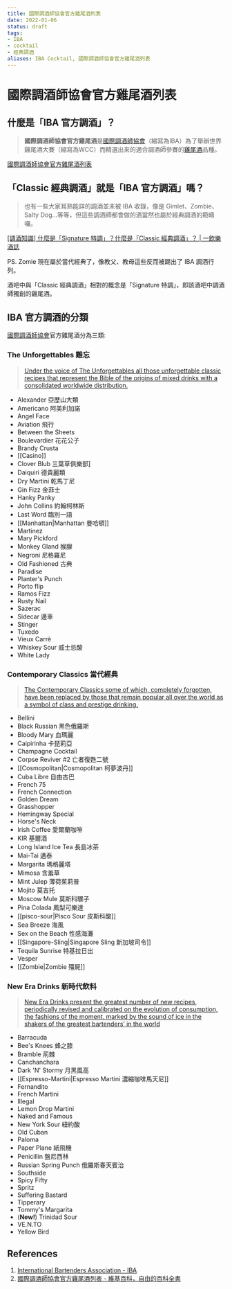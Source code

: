 ```yaml
---
title: 國際調酒師協會官方雞尾酒列表
date: 2022-01-06
status: draft
tags:
- IBA
- cocktail
- 經典調酒
aliases: IBA Cocktail, 國際調酒師協會官方雞尾酒列表
---
```

# 國際調酒師協會官方雞尾酒列表
## 什麼是「IBA 官方調酒」？
> **國際調酒師協會官方雞尾酒**是[國際調酒師協會](https://zh.wikipedia.org/wiki/%E5%9C%8B%E9%9A%9B%E8%AA%BF%E9%85%92%E5%B8%AB%E5%8D%94%E6%9C%83 "國際調酒師協會")（縮寫為IBA）為了舉辦世界雞尾酒大賽（縮寫為WCC）而精選出來的適合調酒師參賽的[雞尾酒](https://zh.wikipedia.org/wiki/%E9%B8%A1%E5%B0%BE%E9%85%92 "雞尾酒")品種。

 [國際調酒師協會官方雞尾酒列表](https://zh.wikipedia.org/zh-tw/%E5%9B%BD%E9%99%85%E8%B0%83%E9%85%92%E5%B8%88%E5%8D%8F%E4%BC%9A%E5%AE%98%E6%96%B9%E9%B8%A1%E5%B0%BE%E9%85%92%E5%88%97%E8%A1%A8)

## 「Classic 經典調酒」就是「IBA 官方調酒」嗎？
> 也有一些大家耳熟能詳的調酒並未被 IBA 收錄，像是 Gimlet、Zombie、Salty Dog…等等，但這些調酒師都會做的酒當然也屬於經典調酒的範疇囉。

[[調酒知識] 什麼是「Signature 特調」？什麼是「Classic 經典調酒」？ | 一飲樂酒誌](https://www.1shot.tw/20111/%E8%AA%BF%E9%85%92%E7%9F%A5%E8%AD%98-%E4%BB%80%E9%BA%BC%E6%98%AF%E3%80%8Csignature-%E7%89%B9%E8%AA%BF%E3%80%8D%EF%BC%9F%E4%BB%80%E9%BA%BC%E6%98%AF%E3%80%8Cclassic-%E7%B6%93%E5%85%B8%E8%AA%BF)

PS. Zomie 現在屬於當代經典了，像教父、教母這些反而被踢出了 IBA 調酒行列。

酒吧中與「Classic 經典調酒」相對的概念是「Signature 特調」，即該酒吧中調酒師獨創的雞尾酒。

## IBA 官方調酒的分類

[國際調酒師協會](https://zh.wikipedia.org/wiki/%E5%9C%8B%E9%9A%9B%E8%AA%BF%E9%85%92%E5%B8%AB%E5%8D%94%E6%9C%83 "國際調酒師協會")官方雞尾酒分為三類:

### The Unforgettables 難忘
> [Under the voice of The Unforgettables all those unforgettable classic recipes that represent the Bible of the origins of mixed drinks with a consolidated worldwide distribution.](https://iba-world.com/category/iba-cocktails/the-unforgettables/)

- Alexander 亞歷山大類
- Americano 阿美利加諾
- Angel Face
- Aviation 飛行
- Between the Sheets
- Boulevardier 花花公子
- Brandy Crusta
- [[Casino]]
- Clover Blub 三葉草俱樂部]
- Daiquiri 德貴麗類
- Dry Martini 乾馬丁尼
- Gin Fizz 金菲士
- Hanky Panky
- John Collins 約翰柯林斯
- Last Word 臨別一語
- [[Manhattan|Manhattan 曼哈頓]]
- Martinez
- Mary Pickford
- Monkey Gland 猴腺
- Negroni 尼格羅尼
- Old Fashioned 古典
- Paradise
- Planter's Punch
- Porto flip
- Ramos Fizz
- Rusty Nail
- Sazerac
- Sidecar 邊車
- Stinger
- Tuxedo
- Vieux Carrè
- Whiskey Sour 威士忌酸
- White Lady

### Contemporary Classics 當代經典
> [The Contemporary Classics some of which, completely forgotten, have been replaced by those that remain popular all over the world as a symbol of class and prestige drinking.](https://iba-world.com/category/iba-cocktails/contemporary-classics/)

- Bellini
- Black Russian 黑色俄羅斯
- Bloody Mary 血瑪麗
- Caipirinha 卡琵莉亞
- Champagne Cocktail
- Corpse Reviver #2 亡者復甦二號
- [[Cosmopolitan|Cosmopolitan 柯夢波丹]]
- Cuba Libre 自由古巴
- French 75
- French Connection
- Golden Dream
- Grasshopper
- Hemingway Special
- Horse's Neck
- Irish Coffee 愛爾蘭咖啡
- KIR 基爾酒
- Long Island Ice Tea 長島冰茶
- Mai-Tai 邁泰
- Margarita 瑪格麗塔
- Mimosa 含羞草
- Mint Julep 薄荷茱莉普
- Mojito 莫吉托
- Moscow Mule 莫斯科騾子
- Pina Colada 鳳梨可樂達
- [[pisco-sour|Pisco Sour 皮斯科酸]]
- Sea Breeze 海風
- Sex on the Beach 性感海灘
- [[Singapore-Sling|Singapore Sling 新加坡司令]]
- Tequila Sunrise 特基拉日出
- Vesper
- [[Zombie|Zombie 殭屍]]

### New Era Drinks 新時代飲料
> [New Era Drinks present the greatest number of new recipes, periodically revised and calibrated on the evolution of consumption, the fashions of the moment, marked by the sound of ice in the shakers of the greatest bartenders’ in the world](https://iba-world.com/category/iba-cocktails/new-era-drinks/)

- Barracuda
- Bee's Knees 蜂之膝
- Bramble 荊棘
- Canchanchara
- Dark 'N' Stormy 月黑風高
- [[Espresso-Martini|Espresso Martini 濃縮咖啡馬天尼]]
- Fernandito
- French Martini
- Illegal
- Lemon Drop Martini
- Naked and Famous
- New York Sour 紐約酸
- Old Cuban
- Paloma
- Paper Plane 紙飛機
- Penicillin 盤尼西林
- Russian Spring Punch 俄羅斯春天賓治
- Southside
- Spicy Fifty
- Spritz
- Suffering Bastard
- Tipperary
- Tommy's Margarita
- (**New!**) Trinidad Sour
- VE.N.TO
- Yellow Bird

## References
1.  [International Bartenders Association - IBA](https://iba-world.com/)
2.  [國際調酒師協會官方雞尾酒列表 - 維基百科，自由的百科全書](https://zh.wikipedia.org/zh-tw/%E5%9B%BD%E9%99%85%E8%B0%83%E9%85%92%E5%B8%88%E5%8D%8F%E4%BC%9A%E5%AE%98%E6%96%B9%E9%B8%A1%E5%B0%BE%E9%85%92%E5%88%97%E8%A1%A8)
